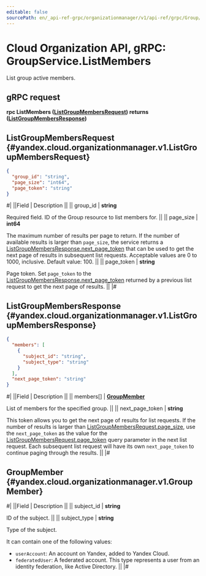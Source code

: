 ```yaml
---
editable: false
sourcePath: en/_api-ref-grpc/organizationmanager/v1/api-ref/grpc/Group/listMembers.md
---
```


# Cloud Organization API, gRPC: GroupService.ListMembers

List group active members.

## gRPC request

**rpc ListMembers ([ListGroupMembersRequest](#yandex.cloud.organizationmanager.v1.ListGroupMembersRequest)) returns ([ListGroupMembersResponse](#yandex.cloud.organizationmanager.v1.ListGroupMembersResponse))**

## ListGroupMembersRequest {#yandex.cloud.organizationmanager.v1.ListGroupMembersRequest}

```json
{
  "group_id": "string",
  "page_size": "int64",
  "page_token": "string"
}
```

#|
||Field | Description ||
|| group_id | **string**

Required field. ID of the Group resource to list members for. ||
|| page_size | **int64**

The maximum number of results per page to return. If the number of available
results is larger than `page_size`, the service returns a [ListGroupMembersResponse.next_page_token](#yandex.cloud.organizationmanager.v1.ListGroupMembersResponse)
that can be used to get the next page of results in subsequent list requests.
Acceptable values are 0 to 1000, inclusive. Default value: 100. ||
|| page_token | **string**

Page token. Set `page_token`
to the [ListGroupMembersResponse.next_page_token](#yandex.cloud.organizationmanager.v1.ListGroupMembersResponse)
returned by a previous list request to get the next page of results. ||
|#

## ListGroupMembersResponse {#yandex.cloud.organizationmanager.v1.ListGroupMembersResponse}

```json
{
  "members": [
    {
      "subject_id": "string",
      "subject_type": "string"
    }
  ],
  "next_page_token": "string"
}
```

#|
||Field | Description ||
|| members[] | **[GroupMember](#yandex.cloud.organizationmanager.v1.GroupMember)**

List of members for the specified group. ||
|| next_page_token | **string**

This token allows you to get the next page of results for list requests. If the number of results
is larger than [ListGroupMembersRequest.page_size](#yandex.cloud.organizationmanager.v1.ListGroupMembersRequest), use the `next_page_token` as the value
for the [ListGroupMembersRequest.page_token](#yandex.cloud.organizationmanager.v1.ListGroupMembersRequest) query parameter in the next list request.
Each subsequent list request will have its own `next_page_token` to continue paging through the results. ||
|#

## GroupMember {#yandex.cloud.organizationmanager.v1.GroupMember}

#|
||Field | Description ||
|| subject_id | **string**

ID of the subject. ||
|| subject_type | **string**

Type of the subject.

It can contain one of the following values:
* `userAccount`: An account on Yandex, added to Yandex Cloud.
* `federatedUser`: A federated account. This type represents a user from an identity federation, like Active Directory. ||
|#
